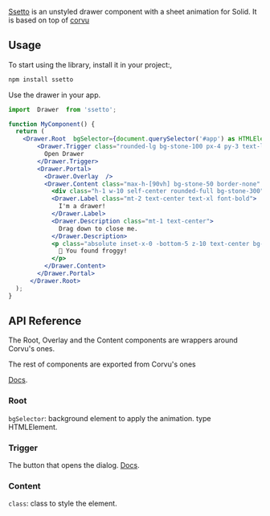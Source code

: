 [Ssetto]() is an unstyled drawer component with a sheet animation for Solid. It is based on top of [corvu](https://github.com/corvudev/corvu) 

## Usage

To start using the library, install it in your project:,

```bash
npm install ssetto
```

Use the drawer in your app.

```jsx
import  Drawer  from 'ssetto';

function MyComponent() {
  return (
    <Drawer.Root  bgSelector={document.querySelector('#app') as HTMLElement}>
        <Drawer.Trigger class="rounded-lg bg-stone-100 px-4 py-3 text-lg font-medium text-stone-600 transition-all duration-100 hover:bg-stone-200 active:translate-y-0.5">
          Open Drawer
        </Drawer.Trigger>
        <Drawer.Portal>
          <Drawer.Overlay  />
          <Drawer.Content class="max-h-[90vh] bg-stone-50 border-none" >
            <div class="h-1 w-10 self-center rounded-full bg-stone-300" />
            <Drawer.Label class="mt-2 text-center text-xl font-bold">
              I'm a drawer!
            </Drawer.Label>
            <Drawer.Description class="mt-1 text-center">
              Drag down to close me.
            </Drawer.Description>
            <p class="absolute inset-x-0 -bottom-5 z-10 text-center bg-inherit">
              🐸 You found froggy!
            </p>
          </Drawer.Content>
        </Drawer.Portal>
      </Drawer.Root>
  );
}
```

## API Reference

The Root, Overlay and the Content components are wrappers around Corvu's ones.

The rest of components are exported from Corvu's ones

[Docs](https://corvu.dev/docs/primitives/drawer).
### Root

`bgSelector`: background element to apply the animation. type HTMLElement.   


### Trigger

The button that opens the dialog. [Docs](https://corvu.dev/docs/primitives/drawer).

### Content

`class`: class to style the element.
